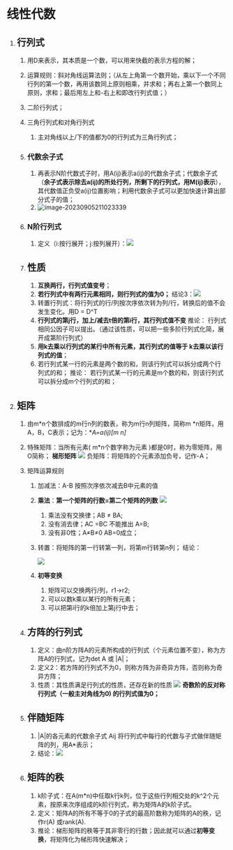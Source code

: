 # 线性代数

1. ## 行列式

   1. 用D来表示，其本质是一个数，可以用来快截的表示方程的解；

   2. 运算规则：斜对角线运算法则；（从左上角第一个数开始，乘以下一个不同行列的第一个数，再用该数同上原则相乘，并求和；再右上第一个数同上原则，求和；最后用左上和-右上和即改行列式值；）

   3. 二阶行列式；

   4. 三角行列式和对角行列式

      1. 主对角线以上/下的值都为0的行列式为三角行列式；

   5. ### 代数余子式

      1. 再表示N阶代数式子时，用A(ij)表示a(ij)的代数余子式；代数余子式（**余子式表示除去a(ij)的所处行列，所剩下的行列式，用M(ij)表示**），其代数值正负受a(ij)位置影响；利用代数余子式可以更加快速计算出部分式子的值；
      2. ![image-20230905211023339](D:\李Da锤\note\Image\余子式.png)

   6. ### N阶行列式

      1. 定义（i:按行展开；j:按列展开）：![](D:\李Da锤\note\Image\n阶行列式定义.png)

   7. ## 性质

      1. **互换两行，行列式值变号**；
      2. **若行列式中有两行元素相同，则行列式的值为0；**
         结论3：![](D:\李Da锤\note\Image\性质2结论公式.png)
      3. 转置行列式：将行列式的行/列按次序依次转为列/行，转换后的值不会发生变化。用D = D^T
      4. **行列式的第j行，加上/减去t倍的第i行，其行列式值不变** 
         推论：
         行列式相同公因子可以提出。（通过该性质，可以把一些多阶行列式化简，展开成第阶行列式）
      5. **用k去乘以行列式的某行中所有元素，其行列式的值等于 k去乘以该行列式的值**；
      6. 若行列式某一行的元素是两个数的和，则该行列式可以拆分成两个行列式的和；
         推论：
         若行列式某一行的元素是m个数的和，则该行列式可以拆分成m个行列式的和；

2. ## 矩阵

   1. 由m*n个数排成的m行n列的数表，称为m行n列矩阵，简称m *n矩阵，用A，B，C表示；记为：**A=a(ij)[m *n]** 
   
   2. 特殊矩阵：当所有元素( m*n个数字称为元素 )都是0时，称为零矩阵，用O简称；
      **梯形矩阵** ![](D:\李Da锤\note\Image\梯形阵.png)
      负矩阵：将矩阵的个元素添加负号，记作-A；
   
   3. 矩阵运算规则
      1. 加减法：A-B 按照次序依次减去B中元素的值
      2. **乘法**：**第一个矩阵的行数=第二个矩阵的列数**
         ![](D:\李Da锤\note\Image\矩阵乘法运算规则.png)
   
         1. 乘法没有交换律；AB ≠ BA;
         2. 没有消去律；AC =BC 不能推出 A=B;
         3. 没有非0性；A≠B≠0 AB=0成立；
      3. 转置：将矩阵的第一行转第一列，将第m行转第n列；
         结论：
   
         ![](D:\李Da锤\note\Image\矩阵的转置.png)
   
      4. **初等变换**
   
         1. 矩阵可以交换两行/列，r1→r2;
         2. 可以以数k乘以某行的所有元素；
         3. 可以把第i行的k倍加上第j行中去；
   
   4. ## 方阵的行列式
   
      1. 定义：由n阶方阵A的元素所构成的行列式（个元素位置不变），称为方阵A的行列式，记为det A 或 |A|；
      2. 定义2：若方阵的行列式不为0，则称方阵为非奇异方阵，否则称为奇异方阵；
      3. 性质：其性质满足行列式的性质，还存在新的性质
         ![](D:\李Da锤\note\Image\方阵行列式性质.png)
         **奇数阶的反对称行列式（一般主对角线为0) 的行列式值为0；** 
   
   5. ## 伴随矩阵
   
      1. |A|的各元素的代数余子式	Aij 将行列式中每行的代数与子式做伴随矩阵的列，用A*表示；
      2. 结论：![](D:\李Da锤\note\Image\伴随矩阵公式.png)
   
   6. ## 矩阵的秩
   
      1. k阶子式：在A(m*n)中任取k行k列，位于这些行列相交处的k^2个元素，按原来次序组成的k阶行列式，称为矩阵A的k阶子式。
      2. 定义：矩阵A的所有不等于0的子式的最高阶数称为矩阵的A的秩，记作r(A)  或rank(A).
      3. 推论：梯形矩阵的秩等于其非零行的行数；因此就可以通过**初等变换**，将矩阵化为梯形阵快速解决；
